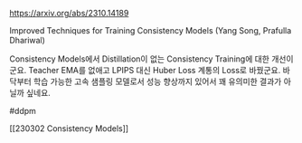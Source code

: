 https://arxiv.org/abs/2310.14189

Improved Techniques for Training Consistency Models (Yang Song, Prafulla Dhariwal)

Consistency Models에서 Distillation이 없는 Consistency Training에 대한 개선이군요. Teacher EMA를 없애고 LPIPS 대신 Huber Loss 계통의 Loss로 바꿨군요. 바닥부터 학습 가능한 고속 샘플링 모델로서 성능 향상까지 있어서 꽤 유의미한 결과가 아닐까 싶네요.

#ddpm 

[[230302 Consistency Models]]